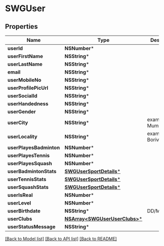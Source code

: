 # SWGUser

## Properties
Name | Type | Description | Notes
------------ | ------------- | ------------- | -------------
**userId** | **NSNumber*** |  | [optional] 
**userFirstName** | **NSString*** |  | [optional] 
**userLastName** | **NSString*** |  | [optional] 
**email** | **NSString*** |  | [optional] 
**userMobileNo** | **NSString*** |  | [optional] 
**userProfilePicUrl** | **NSString*** |  | [optional] 
**userSocialId** | **NSString*** |  | [optional] 
**userHandedness** | **NSString*** |  | [optional] 
**userGender** | **NSString*** |  | [optional] 
**userCity** | **NSString*** | example - Mumbai | [optional] 
**userLocality** | **NSString*** | example - Borivali | [optional] 
**userPlayesBadminton** | **NSNumber*** |  | [optional] 
**userPlayesTennis** | **NSNumber*** |  | [optional] 
**userPlayesSquash** | **NSNumber*** |  | [optional] 
**userBadmintonStats** | [**SWGUserSportDetails***](SWGUserSportDetails.md) |  | [optional] 
**userTennisStats** | [**SWGUserSportDetails***](SWGUserSportDetails.md) |  | [optional] 
**userSquashStats** | [**SWGUserSportDetails***](SWGUserSportDetails.md) |  | [optional] 
**userIsReal** | **NSNumber*** |  | [optional] 
**userLevel** | **NSNumber*** |  | [optional] 
**userBirthdate** | **NSString*** | DD/MM//YYYY | [optional] 
**userClubs** | [**NSArray&lt;SWGUserUserClubs&gt;***](SWGUserUserClubs.md) |  | [optional] 
**userStatusMessage** | **NSString*** |  | [optional] 

[[Back to Model list]](../README.md#documentation-for-models) [[Back to API list]](../README.md#documentation-for-api-endpoints) [[Back to README]](../README.md)


